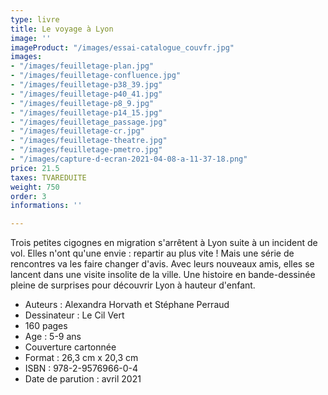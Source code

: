 ```yaml
---
type: livre
title: Le voyage à Lyon
image: ''
imageProduct: "/images/essai-catalogue_couvfr.jpg"
images:
- "/images/feuilletage-plan.jpg"
- "/images/feuilletage-confluence.jpg"
- "/images/feuilletage-p38_39.jpg"
- "/images/feuilletage-p40_41.jpg"
- "/images/feuilletage-p8_9.jpg"
- "/images/feuilletage-p14_15.jpg"
- "/images/feuilletage_passage.jpg"
- "/images/feuilletage-cr.jpg"
- "/images/feuilletage-theatre.jpg"
- "/images/feuilletage-pmetro.jpg"
- "/images/capture-d-ecran-2021-04-08-a-11-37-18.png"
price: 21.5
taxes: TVAREDUITE
weight: 750
order: 3
informations: ''

---
```

Trois petites cigognes en migration s'arrêtent à Lyon suite à un incident de vol. Elles n'ont qu'une envie : repartir au plus vite ! Mais une série de rencontres va les faire changer d'avis. Avec leurs nouveaux amis, elles se lancent dans une visite insolite de la ville. Une histoire en bande-dessinée pleine de surprises pour découvrir Lyon à hauteur d'enfant.

* Auteurs : Alexandra Horvath et Stéphane Perraud
* Dessinateur : Le Cil Vert
* 160 pages
* Age : 5-9 ans
* Couverture cartonnée
* Format : 26,3 cm x 20,3 cm
* ISBN : 978-2-9576966-0-4
* Date de parution : avril 2021